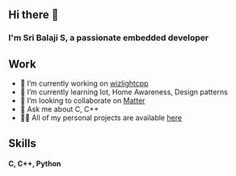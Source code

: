 ## Hi there 👋

### I'm Sri Balaji S, a passionate embedded developer

## Work
- 🔭 I’m currently working on [wizlightcpp](https://github.com/srisham/wizlightcpp)
- 🌱 I’m currently learning Iot, Home Awareness, Design patterns
- 👯 I’m looking to collaborate on [Matter](https://github.com/project-chip/connectedhomeip)
- 💬 Ask me about C, C++
- 👨‍💻 All of my personal projects are available [here](https://github.com/srisham)

## Skills
#### C, C++, Python


<!--
**srisham/srisham** is a ✨ _special_ ✨ repository because its `README.md` (this file) appears on your GitHub profile.

Here are some ideas to get you started:

- 🔭 I’m currently working on ...
- 🌱 I’m currently learning ...
- 👯 I’m looking to collaborate on ...
- 🤔 I’m looking for help with ...
- 💬 Ask me about ...
- 📫 How to reach me: ...
- 😄 Pronouns: ...
- ⚡ Fun fact: ...
-->
